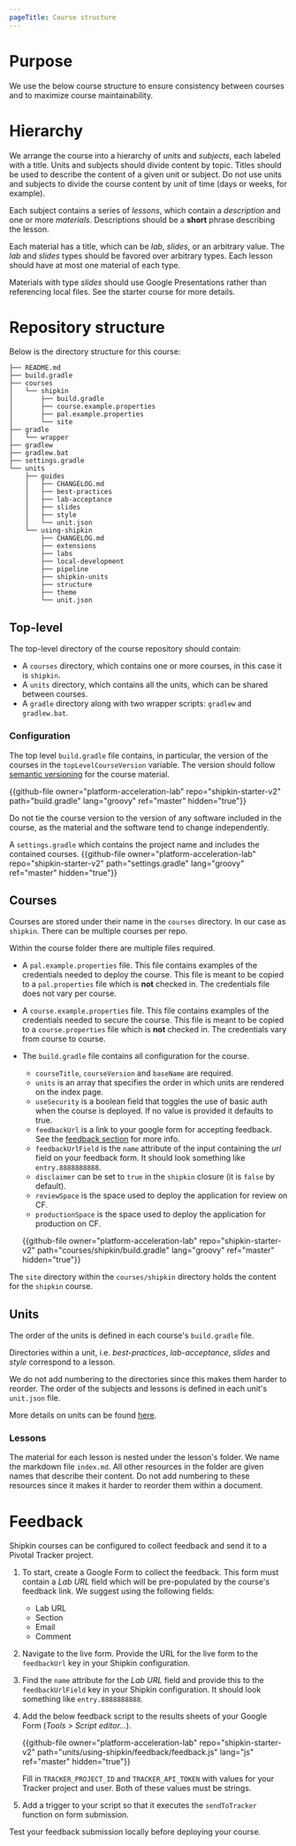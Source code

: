 ```yaml
---
pageTitle: Course structure
---
```


# Purpose

We use the below course structure to ensure consistency between courses
and to maximize course maintainability. 

# Hierarchy

We arrange the course into a hierarchy of *units* and *subjects*, each
labeled with a title.
Units and subjects should divide content by topic.
Titles should be used to describe the content of a given unit or
subject.
Do not use units and subjects to divide the course content by unit of
time (days or weeks, for example).

Each subject contains a series of *lessons*, which contain a
*description* and one or more *materials*.
Descriptions should be a **short** phrase describing the lesson.

Each material has a title, which can be *lab*, *slides*, or an arbitrary
value.
The *lab* and *slides* types should be favored over arbitrary types.
Each lesson should have at most one material of each type.

Materials with type *slides* should use Google Presentations rather than
referencing local files.
See the starter course for more details.

# Repository structure

Below is the directory structure for this course:

```no-highlight
├── README.md
├── build.gradle
├── courses
│   └── shipkin
│       ├── build.gradle
│       ├── course.example.properties
│       ├── pal.example.properties
│       └── site
├── gradle
│   └── wrapper
├── gradlew
├── gradlew.bat
├── settings.gradle
└── units
    ├── guides
    │   ├── CHANGELOG.md
    │   ├── best-practices
    │   ├── lab-acceptance
    │   ├── slides
    │   ├── style
    │   └── unit.json
    └── using-shipkin
        ├── CHANGELOG.md
        ├── extensions
        ├── labs
        ├── local-development
        ├── pipeline
        ├── shipkin-units
        ├── structure
        ├── theme
        └── unit.json
```

## Top-level

The top-level directory of the course repository should contain:

-   A `courses` directory, which contains one or more courses, in this
    case it is `shipkin`.
-   A `units` directory, which contains all the units, which can be
    shared between courses.        
-   A `gradle` directory along with two wrapper scripts: `gradlew` and
    `gradlew.bat`.

### Configuration

The top level `build.gradle` file contains, in particular, the version of the
courses in the `topLevelCourseVersion` variable.
The version should follow [semantic versioning](https://semver.org/) for
the course material.

{{github-file owner="platform-acceleration-lab" repo="shipkin-starter-v2" path="build.gradle" lang="groovy" ref="master" hidden="true"}}

Do not tie the course version to the version of any software included in
the course, as the material and the software tend to change
independently.

A `settings.gradle` which contains the project name and includes the
contained courses.
{{github-file owner="platform-acceleration-lab" repo="shipkin-starter-v2" path="settings.gradle" lang="groovy" ref="master" hidden="true"}}

## Courses

Courses are stored under their name in the `courses` directory. 
In our case as `shipkin`. 
There can be multiple courses per repo.

Within the course folder there are multiple files required.
-   A `pal.example.properties` file.
    This file contains examples of the credentials needed to deploy the
    course.
    This file is meant to be copied to a `pal.properties` file which is
    **not** checked in.
    The credentials file does not vary per course.
-   A `course.example.properties` file.
    This file contains examples of the credentials needed to secure the
    course.
    This file is meant to be copied to a `course.properties` file which
    is **not** checked in.
    The credentials vary from course to course.
 
-   The `build.gradle` file contains all configuration for the course. 
    -   `courseTitle`, `courseVersion` and `baseName` are required.
    -   `units` is an array that specifies the order in which units are
        rendered on the index page.
    -   `useSecurity` is a boolean field that toggles the use of basic auth
        when the course is deployed.
        If no value is provided it defaults to true.
    -   `feedbackUrl` is a link to your google form for accepting feedback.
        See the [feedback section](/feedback) for more info.
    -   `feedbackUrlField` is the `name` attribute of the input containing
        the *url* field on your feedback form.
        It should look something like `entry.8888888888`.
    -   `disclaimer` can be set to `true` in the `shipkin` closure
        (it is `false` by default).
    -   `reviewSpace` is the space used to deploy the application for review
        on CF.
    -   `productionSpace` is the space used to deploy the application for
        production on CF.

    {{github-file owner="platform-acceleration-lab" repo="shipkin-starter-v2" path="courses/shipkin/build.gradle" lang="groovy" ref="master" hidden="true"}}

The `site` directory within the `courses/shipkin` directory holds the
content for the `shipkin` course.

## Units

The order of the units is defined in each course's `build.gradle` file.

Directories within a unit, i.e. _best-practices_,
_lab-acceptance_, _slides_ and _style_ correspond to a lesson.

We do not add numbering to the directories since this makes them harder
to reorder.
The order of the subjects and lessons is defined in each unit's
`unit.json` file.

More details on units can be found [here](../shipkin-units).

### Lessons

The material for each lesson is nested under the lesson's folder.
We name the markdown file `index.md`.
All other resources in the folder are given names that describe their
content.
Do not add numbering to these resources since it makes it harder to
reorder them within a document.

# Feedback

Shipkin courses can be configured to collect feedback and send it to a
Pivotal Tracker project.

1.  To start, create a Google Form to collect the feedback.
    This form must contain a _Lab URL_ field which will be pre-populated
    by the course's feedback link.
    We suggest using the following fields:

    - Lab URL
    - Section
    - Email
    - Comment

1.  Navigate to the live form.
    Provide the URL for the live form to the `feedbackUrl` key in your
    Shipkin configuration.

1.  Find the `name` attribute for the _Lab URL_ field and provide this
    to the `feedbackUrlField` key in your Shipkin configuration.
    It should look something like `entry.8888888888`.

1.  Add the below feedback script to the results sheets of your Google
    Form (_Tools > Script editor..._).

    {{github-file owner="platform-acceleration-lab" repo="shipkin-starter-v2" path="units/using-shipkin/feedback/feedback.js" lang="js" ref="master" hidden="true"}}

    Fill in `TRACKER_PROJECT_ID` and `TRACKER_API_TOKEN` with values for
    your Tracker project and user.
    Both of these values must be strings.

1.  Add a trigger to your script so that it executes the `sendToTracker`
    function on form submission.

Test your feedback submission locally before deploying your course.
